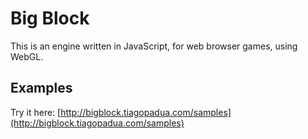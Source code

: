 # Big Block

This is an engine written in JavaScript, for web browser games, using WebGL.

## Examples

Try it here: [http://bigblock.tiagopadua.com/samples](http://bigblock.tiagopadua.com/samples)
